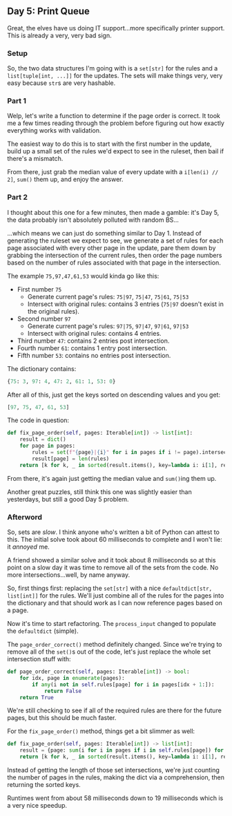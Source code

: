 ## Day 5: Print Queue

Great, the elves have us doing IT support...more specifically printer support.  This is already a very, very bad sign.

### Setup

So, the two data structures I'm going with is a `set[str]` for the rules and a `list[tuple[int, ...]]` for the updates.  The sets will make things very, very easy because `str`s are very hashable.

### Part 1

Welp, let's write a function to determine if the page order is correct.  It took me a few times reading through the problem before figuring out how exactly everything works with validation.

The easiest way to do this is to start with the first number in the update, build up a small set of the rules we'd expect to see in the ruleset, then bail if there's a mismatch.

From there, just grab the median value of every update with a `i[len(i) // 2]`, `sum()` them up, and enjoy the answer.

### Part 2

I thought about this one for a few minutes, then made a gamble: it's Day 5, the data probably isn't absolutely polluted with random BS...

...which means we can just do something similar to Day 1.  Instead of generating the ruleset we expect to see, we generate a set of rules for each page associated with every other page in the update, pare them down by grabbing the intersection of the current rules, then order the page numbers based on the number of rules associated with that page in the intersection.

The example `75,97,47,61,53` would kinda go like this:

- First number `75`
    - Generate current page's rules: `75|97`, `75|47`, `75|61`, `75|53`
    - Intersect with original rules: contains 3 entries (`75|97` doesn't exist in the original rules).
- Second number `97`
    - Generate current page's rules: `97|75`, `97|47`, `97|61`, `97|53`
    - Intersect with original rules: contains 4 entries.
- Third number `47`: contains 2 entries post intersection.
- Fourth number `61`: contains 1 entry post intersection.
- Fifth number `53`: contains no entries post intersection.

The dictionary contains:

```python
{75: 3, 97: 4, 47: 2, 61: 1, 53: 0}
```

After all of this, just get the keys sorted on descending values and you get: 

```python
[97, 75, 47, 61, 53]
```

The code in question:

```python
def fix_page_order(self, pages: Iterable[int]) -> list[int]:
    result = dict()
    for page in pages:
        rules = set(f"{page}|{i}" for i in pages if i != page).intersection(self.rules)
        result[page] = len(rules)
    return [k for k, _ in sorted(result.items(), key=lambda i: i[1], reverse=True)]
```

From there, it's again just getting the median value and `sum()`ing them up.

Another great puzzles, still think this one was slightly easier than yesterdays, but still a good Day 5 problem.

### Afterword

So, sets are _slow_.  I think anyone who's written a bit of Python can attest to this.  The initial solve took about 60 milliseconds to complete and I won't lie: it _annoyed_ me.

A friend showed a similar solve and it took about 8 milliseconds so at this point on a slow day it was time to remove all of the sets from the code.  No more intersections...well, by name anyway.

So, first things first: replacing the `set[str]` with a nice `defaultdict[str, list[int]]` for the rules.  We'll just combine all of the rules for the pages into the dictionary and that should work as I can now reference pages based on a page.

Now it's time to start refactoring.  The `process_input` changed to populate the `defaultdict` (simple).

The `page_order_correct()` method definitely changed.  Since we're trying to remove all of the `set()`s out of the code, let's just replace the whole set intersection stuff with:

```python
def page_order_correct(self, pages: Iterable[int]) -> bool:
    for idx, page in enumerate(pages):
        if any(i not in self.rules[page] for i in pages[idx + 1:]):
            return False
    return True
```

We're still checking to see if all of the required rules are there for the future pages, but this should be much faster.

For the `fix_page_order()` method, things get a bit slimmer as well:

```python
def fix_page_order(self, pages: Iterable[int]) -> list[int]:
    result = {page: sum(i for i in pages if i in self.rules[page]) for page in pages}
    return [k for k, _ in sorted(result.items(), key=lambda i: i[1], reverse=True)]
```

Instead of getting the length of those set intersections, we're just counting the number of pages in the rules, making the dict via a comprehension, then returning the sorted keys.

Runtimes went from about 58 milliseconds down to 19 milliseconds which is a very nice speedup.
